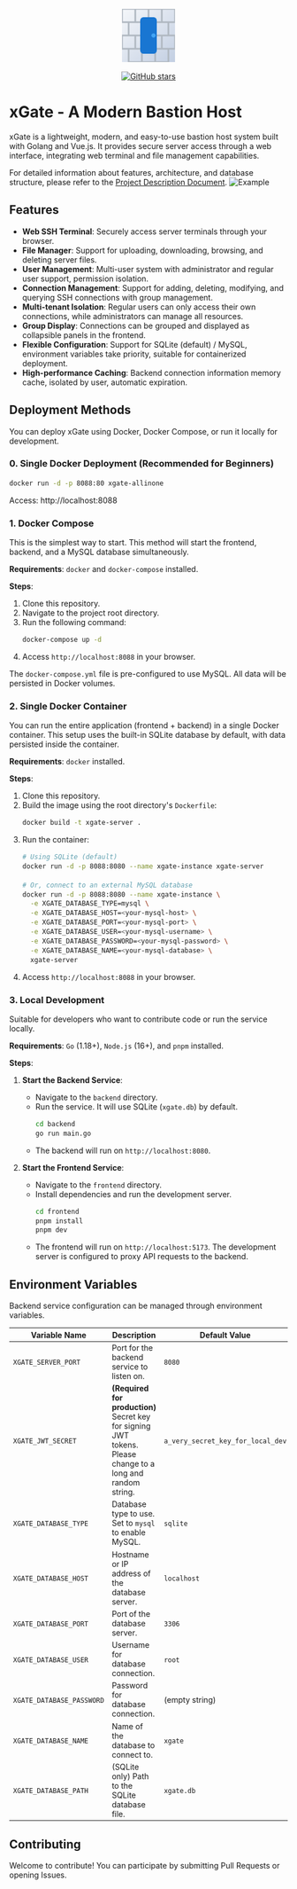 <!-- xGate Logo -->
<p align="center">
  <img src="frontend/public/xgate.svg" alt="xGate Logo" width="96" height="96">
</p>

<p align="center">
  <a href="https://github.com/ipowerink/xgate-allinone/stargazers">
    <img src="https://img.shields.io/github/stars/ipowerink/xgate-allinone?style=social" alt="GitHub stars" />
  </a>
</p>

# xGate - A Modern Bastion Host

xGate is a lightweight, modern, and easy-to-use bastion host system built with Golang and Vue.js. It provides secure server access through a web interface, integrating web terminal and file management capabilities.

For detailed information about features, architecture, and database structure, please refer to the [Project Description Document](./doc/description_en.md).
![Example](img/feature.png)

## Features

- **Web SSH Terminal**: Securely access server terminals through your browser.
- **File Manager**: Support for uploading, downloading, browsing, and deleting server files.
- **User Management**: Multi-user system with administrator and regular user support, permission isolation.
- **Connection Management**: Support for adding, deleting, modifying, and querying SSH connections with group management.
- **Multi-tenant Isolation**: Regular users can only access their own connections, while administrators can manage all resources.
- **Group Display**: Connections can be grouped and displayed as collapsible panels in the frontend.
- **Flexible Configuration**: Support for SQLite (default) / MySQL, environment variables take priority, suitable for containerized deployment.
- **High-performance Caching**: Backend connection information memory cache, isolated by user, automatic expiration.

## Deployment Methods

You can deploy xGate using Docker, Docker Compose, or run it locally for development.

### 0. Single Docker Deployment (Recommended for Beginners)
```bash
docker run -d -p 8088:80 xgate-allinone
```
Access: http://localhost:8088

### 1. Docker Compose

This is the simplest way to start. This method will start the frontend, backend, and a MySQL database simultaneously.

**Requirements**: `docker` and `docker-compose` installed.

**Steps**:
1. Clone this repository.
2. Navigate to the project root directory.
3. Run the following command:
   ```bash
   docker-compose up -d
   ```
4. Access `http://localhost:8088` in your browser.

The `docker-compose.yml` file is pre-configured to use MySQL. All data will be persisted in Docker volumes.

### 2. Single Docker Container

You can run the entire application (frontend + backend) in a single Docker container. This setup uses the built-in SQLite database by default, with data persisted inside the container.

**Requirements**: `docker` installed.

**Steps**:
1. Clone this repository.
2. Build the image using the root directory's `Dockerfile`:
   ```bash
   docker build -t xgate-server .
   ```
3. Run the container:
   ```bash
   # Using SQLite (default)
   docker run -d -p 8088:8080 --name xgate-instance xgate-server

   # Or, connect to an external MySQL database
   docker run -d -p 8088:8080 --name xgate-instance \
     -e XGATE_DATABASE_TYPE=mysql \
     -e XGATE_DATABASE_HOST=<your-mysql-host> \
     -e XGATE_DATABASE_PORT=<your-mysql-port> \
     -e XGATE_DATABASE_USER=<your-mysql-username> \
     -e XGATE_DATABASE_PASSWORD=<your-mysql-password> \
     -e XGATE_DATABASE_NAME=<your-mysql-database> \
     xgate-server
   ```
4. Access `http://localhost:8088` in your browser.

### 3. Local Development

Suitable for developers who want to contribute code or run the service locally.

**Requirements**: `Go` (1.18+), `Node.js` (16+), and `pnpm` installed.

**Steps**:
1. **Start the Backend Service**:
   - Navigate to the `backend` directory.
   - Run the service. It will use SQLite (`xgate.db`) by default.
     ```bash
     cd backend
     go run main.go
     ```
   - The backend will run on `http://localhost:8080`.

2. **Start the Frontend Service**:
   - Navigate to the `frontend` directory.
   - Install dependencies and run the development server.
     ```bash
     cd frontend
     pnpm install
     pnpm dev
     ```
   - The frontend will run on `http://localhost:5173`. The development server is configured to proxy API requests to the backend.

## Environment Variables

Backend service configuration can be managed through environment variables.

| Variable Name              | Description                                                           | Default Value                        |
| -------------------------- | ---------------------------------------------------------------------- | ------------------------------------ |
| `XGATE_SERVER_PORT`        | Port for the backend service to listen on.                           | `8080`                               |
| `XGATE_JWT_SECRET`         | **(Required for production)** Secret key for signing JWT tokens. Please change to a long and random string. | `a_very_secret_key_for_local_dev`    |
| `XGATE_DATABASE_TYPE`      | Database type to use. Set to `mysql` to enable MySQL.                | `sqlite`                             |
| `XGATE_DATABASE_HOST`      | Hostname or IP address of the database server.                       | `localhost`                          |
| `XGATE_DATABASE_PORT`      | Port of the database server.                                          | `3306`                               |
| `XGATE_DATABASE_USER`      | Username for database connection.                                     | `root`                               |
| `XGATE_DATABASE_PASSWORD`  | Password for database connection.                                     | (empty string)                       |
| `XGATE_DATABASE_NAME`      | Name of the database to connect to.                                   | `xgate`                              |
| `XGATE_DATABASE_PATH`      | (SQLite only) Path to the SQLite database file.                      | `xgate.db`                           |

## Contributing

Welcome to contribute! You can participate by submitting Pull Requests or opening Issues.
